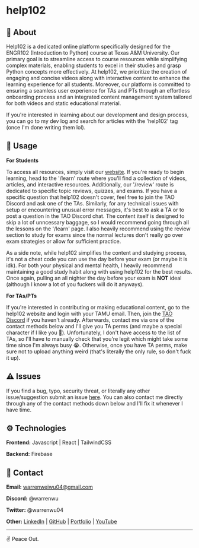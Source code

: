 # help102

## 🤔 About

Help102 is a dedicated online platform specifically designed for the ENGR102 (Introduction to Python) course at Texas A&M University. Our primary goal is to streamline access to course resources while simplifying complex materials, enabling students to excel in their studies and grasp Python concepts more effectively. At help102, we prioritize the creation of engaging and concise videos along with interactive content to enhance the learning experience for all students. Moreover, our platform is committed to ensuring a seamless user experience for TAs and PTs through an effortless onboarding process and an integrated content management system tailored for both videos and static educational material.

If you're interested in learning about our development and design process, you can go to my dev log and search for articles with the 'help102' tag (once I'm done writing them lol).

## 🎈 Usage

**For Students**

To access all resources, simply visit our [website](https://help102.vercel.app/). If you're ready to begin learning, head to the '/learn' route where you'll find a collection of videos, articles, and interactive resources. Additionally, our '/review' route is dedicated to specific topic reviews, quizzes, and exams. If you have a specific question that help102 doesn't cover, feel free to join the TAO Discord and ask one of the TAs. Similarly, for any technical issues with setup or encountering unusual error messages, it's best to ask a TA or to post a question in the TAO Discord chat. The content itself is designed to skip a lot of unncessary baggage, so I would recommend going through all the lessons on the '/learn' page. I also heavily recommend using the review section to study for exams since the normal lectures don't really go over exam strategies or allow for sufficient practice. 

As a side note, while help102 simplifies the content and studying process, it's not a cheat code you can use the day before your exam (or maybe it is idk). For both your physical and mental health, I heavily recommend maintaining a good study habit along with using help102 for the best results. Once again, pulling an all nighter the day before your exam is **NOT** ideal (although I know a lot of you fuckers will do it anyways).

**For TAs/PTs**

If you're interested in contributing or making educational content, go to the help102 website and login with your TAMU email. Then, join the [TAO Discord](https://tx.ag/216server) if you haven't already. Afterwards, contact me via one of the contact methods below and I'll give you TA perms (and maybe a special character if I like you 🙂). Unfortunately, I don't have access to the list of TAs, so I'll have to manually check that you're legit which might take some time since I'm always busy 😭. Otherwise, once you have TA perms, make sure not to upload anything weird (that's literally the only rule, so don't fuck it up).

## ⚠️ Issues

If you find a bug, typo, security threat, or literally any other issue/suggestion submit an issue [here](https://github.com/WarrenWu4/help102/issues/new). You can also contact me directly through any of the contact methods down below and I'll fix it whenever I have time.

## ⚙️ Technologies

**Frontend:** Javascript | React | TailwindCSS

**Backend:** Firebase

## 💬 Contact

**Email:** warrenweiwu04@gmail.com

**Discord:** @warrenwu

**Twitter:** @warrenwu04

**Other:** 
[LinkedIn](https://www.linkedin.com/in/warren-wu4/) | [GitHub](https://github.com/WarrenWu4) | [Portfolio](https://www.warrenwu.dev/) | [YouTube](https://www.youtube.com/channel/UCiJosbDdPhrP3Rn3hfSBInw/)

---

✌️ Peace Out.
